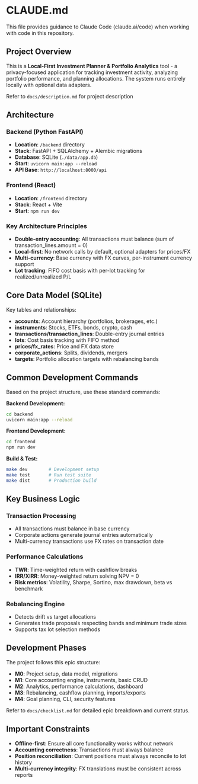 # CLAUDE.md

This file provides guidance to Claude Code (claude.ai/code) when working with code in this repository.

## Project Overview

This is a **Local-First Investment Planner & Portfolio Analytics** tool - a privacy-focused application for tracking investment activity, analyzing portfolio performance, and planning allocations. The system runs entirely locally with optional data adapters.

Refer to `docs/description.md` for project description

## Architecture

### Backend (Python FastAPI)

- **Location**: `/backend` directory
- **Stack**: FastAPI + SQLAlchemy + Alembic migrations
- **Database**: SQLite (`./data/app.db`)
- **Start**: `uvicorn main:app --reload`
- **API Base**: `http://localhost:8000/api`

### Frontend (React)

- **Location**: `/frontend` directory
- **Stack**: React + Vite
- **Start**: `npm run dev`

### Key Architecture Principles

- **Double-entry accounting**: All transactions must balance (sum of transaction_lines.amount = 0)
- **Local-first**: No network calls by default, optional adapters for prices/FX
- **Multi-currency**: Base currency with FX curves, per-instrument currency support
- **Lot tracking**: FIFO cost basis with per-lot tracking for realized/unrealized P/L

## Core Data Model (SQLite)

Key tables and relationships:

- **accounts**: Account hierarchy (portfolios, brokerages, etc.)
- **instruments**: Stocks, ETFs, bonds, crypto, cash
- **transactions/transaction_lines**: Double-entry journal entries
- **lots**: Cost basis tracking with FIFO method
- **prices/fx_rates**: Price and FX data store
- **corporate_actions**: Splits, dividends, mergers
- **targets**: Portfolio allocation targets with rebalancing bands

## Common Development Commands

Based on the project structure, use these standard commands:

**Backend Development:**

```bash
cd backend
uvicorn main:app --reload
```

**Frontend Development:**

```bash
cd frontend
npm run dev
```

**Build & Test:**

```bash
make dev        # Development setup
make test       # Run test suite
make dist       # Production build
```

## Key Business Logic

### Transaction Processing

- All transactions must balance in base currency
- Corporate actions generate journal entries automatically
- Multi-currency transactions use FX rates on transaction date

### Performance Calculations

- **TWR**: Time-weighted return with cashflow breaks
- **IRR/XIRR**: Money-weighted return solving NPV = 0
- **Risk metrics**: Volatility, Sharpe, Sortino, max drawdown, beta vs benchmark

### Rebalancing Engine

- Detects drift vs target allocations
- Generates trade proposals respecting bands and minimum trade sizes
- Supports tax lot selection methods

## Development Phases

The project follows this epic structure:

- **M0**: Project setup, data model, migrations
- **M1**: Core accounting engine, instruments, basic CRUD
- **M2**: Analytics, performance calculations, dashboard
- **M3**: Rebalancing, cashflow planning, imports/exports
- **M4**: Goal planning, CLI, security features

Refer to `docs/checklist.md` for detailed epic breakdown and current status.

## Important Constraints

- **Offline-first**: Ensure all core functionality works without network
- **Accounting correctness**: Transactions must always balance
- **Position reconciliation**: Current positions must always reconcile to lot history
- **Multi-currency integrity**: FX translations must be consistent across reports
